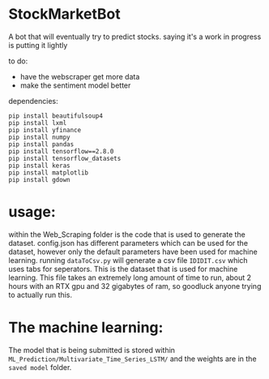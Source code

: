 # StockMarketBot
 A bot that will eventually try to predict stocks.
 saying it's a work in progress is putting it lightly

to do:
  - have the webscraper get more data
  - make the sentiment model better

dependencies:
```
pip install beautifulsoup4
pip install lxml
pip install yfinance
pip install numpy
pip install pandas
pip install tensorflow==2.8.0
pip install tensorflow_datasets
pip install keras
pip install matplotlib
pip install gdown
```

# usage:
  within the Web_Scraping folder is the code that is used to generate the dataset. config.json has different parameters which can be used for the dataset, however only the default parameters have been used for machine learning. running `dataToCsv.py` will generate a csv file `IDIDIT.csv` which uses tabs for seperators. This is the dataset that is used for machine learning. This file takes an extremely long amount of time to run, about 2 hours with an RTX gpu and 32 gigabytes of ram, so goodluck anyone trying to actually run this. 

# The machine learning:
  The model that is being submitted is stored within `ML_Prediction/Multivariate_Time_Series_LSTM/` and the weights are in the `saved model` folder.
